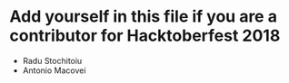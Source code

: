 # Add yourself in this file if you are a contributor for Hacktoberfest 2018

- Radu Stochitoiu
- Antonio Macovei
